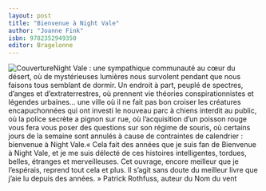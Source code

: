 ```yaml
---
layout: post
title: "Bienvenue à Night Vale"
author: "Joanne Fink"
isbn: 9782352949350
editor: Bragelonne
---
```


![Couverture](/img/9782352949350.jpg)Night Vale : une sympathique communauté au cœur du désert, où de mystérieuses lumières nous survolent pendant que nous faisons tous semblant de dormir. Un endroit à part, peuplé de spectres, d’anges et d’extraterrestres, où prennent vie théories conspirationnistes et légendes urbaines... une ville où il ne fait pas bon croiser les créatures encapuchonnées qui ont investi le nouveau parc à chiens interdit au public, où la police secrète a pignon sur rue, où l’acquisition d’un poisson rouge vous fera vous poser des questions sur son régime de souris, où certains jours de la semaine sont annulés à cause de contraintes de calendrier : bienvenue à Night Vale.« Cela fait des années que je suis fan de Bienvenue à Night Vale, et je me suis délecté de ces histoires intelligentes, tordues, belles, étranges et merveilleuses. Cet ouvrage, encore meilleur que je l’espérais, reprend tout cela et plus. Il s’agit sans doute du meilleur livre que j’aie lu depuis des années. »
Patrick Rothfuss, auteur du Nom du vent